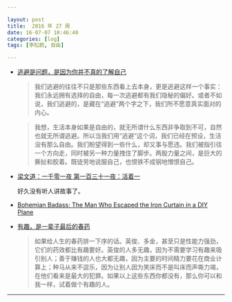 ```yaml
---

layout: post
title:  2016 年 27 周
date: 16-07-07 10:46:40
categories: [log]
tags: [李松蔚, 自由]

---
```


- [逃避是问题，是因为你并不真的了解自己](http://mp.weixin.qq.com/s?__biz=MzA4NTI3NTkyNQ%3D%3D&idx=1&mid=2654002601&scene=0&sn=e785a0bb97d4576900ac9ebc4416b71c)

	> 我们逃避的往往不只是那些东西看上去本身，更是逃避这样一个事实：我们永远拥有选择的自由，每一次逃避都有我们隐秘的偏好。或者不如说，我们逃避的，是藏在“逃避”两个字之下，我们所不愿意真实面对的内心。

	> 我想，生活本身如果是自由的，就无所谓什么东西非争取到不可，自然也就无所谓逃避。所以当我们用“逃避”这个词，我们已经在预设，生活没有那么自由。我们盼望得到一些什么，却又事与愿违。我们被指引往一个方向走，同时被另一种力量拽住了脚步。两股力量之间，是巨大的撕扯和胶着。既徒劳地说服自己，也恨铁不成钢地憎恨自己。

- [梁文道：一千零一夜 第一百三十一夜：活着一](https://www.youtube.com/watch?v=6EUERg1mgWE)

	好久没有听人讲故事了。

- [Bohemian Badass: The Man Who Escaped the Iron Curtain in a DIY Plane](https://vimeo.com/169747974)

- [有趣，是一辈子最后的春药](http://mp.weixin.qq.com/s?__biz=MjM5MjAzODU2MA%3D%3D&idx=1&mid=2652779865&scene=0&sn=ed46988a513f39a2c275bb515bdeea98)

	> 如果给人生的春药排一下序的话。英俊、多金，甚至只是性能力强劲，它们的药效都比有趣要好。英俊的人多无趣，因为不需要学习有趣来吸引别人；善于赚钱的人也大都无趣，因为主要的时间精力要花在商业计算上；种马从来不逗乐，因为让别人因为笑床而不是叫床而声嘶力竭，在他们看来是最大的犯罪。如果以上这些东西你都没有，那么你可以和我一样，试着做个有趣的人。

---
